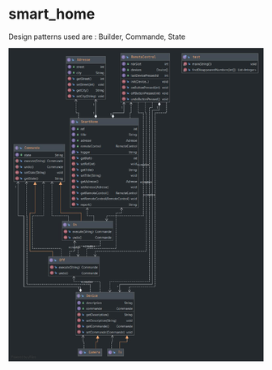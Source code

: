 # smart_home

Design patterns used are : Builder, Commande, State

![application_uml](/application_uml.jpg)
